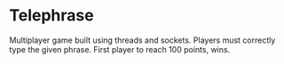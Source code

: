 # Telephrase
Multiplayer game built using threads and sockets. Players must correctly type the given phrase. First player to reach 100 points, wins.
